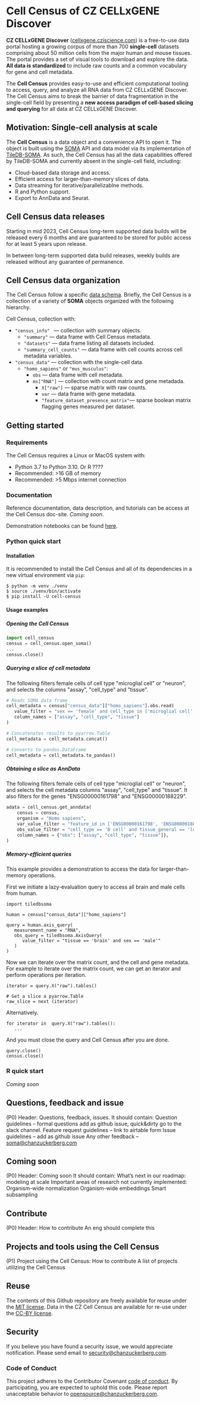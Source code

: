 # Cell Census of CZ CELLxGENE Discover

**CZ CELLxGENE Discover** ([cellxgene.cziscience.com](https://cellxgene.cziscience.com/)) is a free-to-use data portal hosting a growing corpus of more than 700 **single-cell** datasets comprising about 50 million cells from the major human and mouse tissues. The portal provides a set of visual tools to download and explore the data. **All data is standardized** to include raw counts and a common vocabulary for gene and cell metadata.

The **Cell Census** provides easy-to-use and efficient computational tooling to access, query, and analyze all RNA data from CZ CELLxGENE Discover. The Cell Census aims to break the barrier of data fragmentation in the single-cell field by presenting a **new access paradigm of cell-based slicing and querying** for all data at CZ CELLxGENE Discover.

## Motivation: Single-cell analysis at scale 

The **Cell Census** is a data object and a convenience API to open it. The object is built using the [SOMA](https://github.com/single-cell-data/SOMA) API and data model via its implementation of [TileDB-SOMA](https://github.com/single-cell-data/TileDB-SOMA). As such, the Cell Census has all the data capabilities offered by TileDB-SOMA and currently absent in the single-cell field, including:

- Cloud-based data storage and access.
- Efficient access for larger-than-memory slices of data.
- Data streaming for iterative/parallelizablne  methods.
- R and Python support.
- Export to AnnData and Seurat.

## Cell Census data releases

Starting in  mid 2023, Cell Census long-term supported data builds will be released every 6 months and are guaranteed to be stored for public access for at least 5 years upon release. 

In between long-term supported data build releases, weekly builds are released without any guarantee of permanence. 

## Cell Census data organization

The Cell Census follow a specific [data schema](https://github.com/chanzuckerberg/cell-census/blob/main/docs/cell_census_schema_0.1.0.md). Briefly, the Cell Census is a collection of a variety of **SOMA** objects organized with the following hierarchy.


Cell Census, collection with:

- `"census_info" ` — collection with summary objects.
   - `"summary"` — data frame with Cell Census metadata.
   - `"datasets"` — data frame listing all datasets included.
   - `"summary_cell_counts"`  — data frame with cell counts across cell metadata variables.
- `"census_data"` — collection with the single-cell data.
	- `"homo_sapiens"` or `"mus_musculus"`:
		- `obs`  — data frame with cell metadata.
		- `ms["RNA"]` — collection with count matrix and gene metadada.
		   - `X["raw"]` — sparse matrix with raw counts.
		   - `var` — data frame with gene metadata.
		   - `"feature_dataset_presence_matrix"`— sparse boolean matrix flagging genes measured per dataset. 

## Getting started

### Requirements

The Cell Census requires a Linux or MacOS system with:

- Python 3.7 to Python 3.10. Or R ????
- Recommended: >16 GB of memory
- Recommended: >5 Mbps internet connection    

### Documentation

Reference documentation, data description, and tutorials can be access at the Cell Census doc-site. *Coming soon*. 

Demonstration notebooks can be found [here](https://github.com/chanzuckerberg/cell-census/tree/main/api/python/notebooks).

### Python quick start

#### Installation

It is recommended to install the Cell Census and all of its dependencies in a new virtual environment via `pip`:

```
$ python -m venv ./venv
$ source ./venv/bin/activate
$ pip install -U cell-census
```

#### Usage examples

##### Opening the Cell Census

```python
import cell_census
census = cell_census.open_soma()
...
census.close()
```

##### Querying a slice of cell metadata

The following filters female cells of cell type "microglial cell" or "neuron", and selects the columns "assay", "cell_type" and "tissue".

```python
# Reads SOMA data frame
cell_metadata = census["census_data"]["homo_sapiens"].obs.read(
   value_filter = "sex == 'female' and cell_type in ['microglial cell', 'neuron']",
   column_names = ["assay", "cell_type", "tissue"]
)

# Concatenates results to pyarrow.Table
cell_metadata = cell_metadata.concat()

# Converts to pandas.DataFrame
cell_metadata = cell_metadata.to_pandas()
```

##### Obtaining a slice as AnnData 

The following filters female cells of cell type "microglial cell" or "neuron", and selects the cell metadata columns "assay", "cell_type" and "tissue". It also filters for the genes "ENSG00000161798" and "ENSG00000188229".

```python
adata = cell_census.get_anndata(
    census = census,
    organism = "Homo sapiens",
    var_value_filter = "feature_id in ['ENSG00000161798', 'ENSG00000188229']",
    obs_value_filter = "cell_type == 'B cell' and tissue_general == 'lung' and disease == 'COVID-19'",
    column_names = {"obs": ["assay", "cell_type", "tissue"]},
)

```

##### Memory-efficient queries

This example provides a demonstration to access the data for larger-than-memory operations. 

First we initiate a lazy-evaluation query to access all brain and male cells from human.

```
import tiledbsoma

human = census["census_data"]["homo_sapiens"]

query = human.axis_query(
   measurement_name = "RNA",
   obs_query = tiledbsoma.AxisQuery(
      value_filter = "tissue == 'brain' and sex == 'male'"
   )
)
```

Now we can iterate over the matrix count, and the cell and gene metadata. For example to iterate over the matrix count, we can get an iterator and perform operations per iteration.

```
iterator = query.X("raw").tables()

# Get a slice a pyarrow.Table
raw_slice = next (iterator) 
```

Alternatively.

```
for iterator in  query.X("raw").tables():
   ...
``` 

And you must close the query and Cell Census after you are done.

```
query.close()
census.close()
```

### R quick start

*Coming soon*


## Questions, feedback and issue

(P0) Header: Questions, feedback, issues. 
It should contain:
Question guidelines – formal questions add as github issue, quick&dirty go to the slack channel.
Feature request guidelines – link to airtable form
Issue guidelines – add as github issue
Any other feedback – soma@chanzuckerberg.com 


## Coming soon

(P0) Header: Coming soon
It should contain:
What’s next in our roadmap: modeling at scale
Important areas of research not currently implemented:
Organism-wide normalization
Organism-wide embeddings
Smart subsampling

## Contribute

(P0) Header: How to contribute
An eng should complete this

## Projects and tools using the Cell Census

(P1) Project using the Cell Census: How to contribute
A list of projects utilizing the Cell Census

## Reuse

The contents of this Github repository are freely available for reuse under the [MIT license](https://opensource.org/licenses/MIT). Data in the CZ Cell Census are available for re-use under the [CC-BY license](https://creativecommons.org/licenses/by/4.0/).

## Security

If you believe you have found a security issue, we would appreciate notification. Please send email to <security@chanzuckerberg.com>.

### Code of Conduct

This project adheres to the Contributor Covenant [code of conduct](https://github.com/chanzuckerberg/.github/blob/master/CODE_OF_CONDUCT.md). By participating, you are expected to uphold this code. Please report unacceptable behavior to <opensource@chanzuckerberg.com>.

